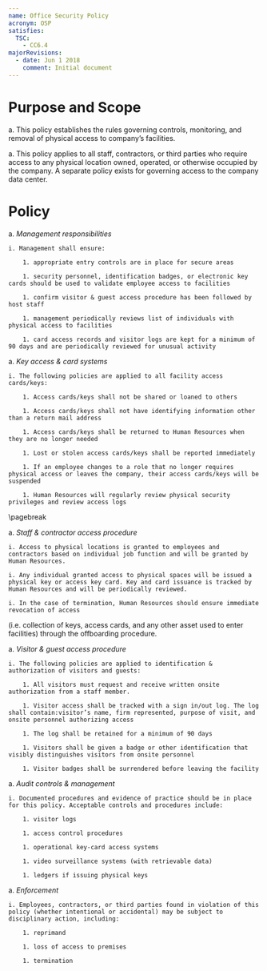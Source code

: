 ```yaml
---
name: Office Security Policy
acronym: OSP
satisfies:
  TSC:
    - CC6.4
majorRevisions:
  - date: Jun 1 2018
    comment: Initial document
---
```


# Purpose and Scope

a. This policy establishes the rules governing controls, monitoring, and removal of physical access to company’s facilities.

a. This policy applies to all staff, contractors, or third parties who require access to any physical location owned, operated, or otherwise occupied by the company. A separate policy exists for governing access to the company data center. 

# Policy

a. *Management responsibilities*

    i. Management shall ensure:

        1. appropriate entry controls are in place for secure areas

        1. security personnel, identification badges, or electronic key cards should be used to validate employee access to facilities

        1. confirm visitor & guest access procedure has been followed by host staff 
        
        1. management periodically reviews list of individuals with physical access to facilities 
        
        1. card access records and visitor logs are kept for a minimum of 90 days and are periodically reviewed for unusual activity 

a. *Key access & card systems*
      
    i. The following policies are applied to all facility access cards/keys:
    
        1. Access cards/keys shall not be shared or loaned to others
      
        1. Access cards/keys shall not have identifying information other than a return mail address
      
        1. Access cards/keys shall be returned to Human Resources when they are no longer needed
      
        1. Lost or stolen access cards/keys shall be reported immediately 
      
        1. If an employee changes to a role that no longer requires physical access or leaves the company, their access cards/keys will be suspended 
      
        1. Human Resources will regularly review physical security privileges and review access logs 

\pagebreak 

a. *Staff & contractor access procedure* 

    i. Access to physical locations is granted to employees and contractors based on individual job function and will be granted by Human Resources. 

    i. Any individual granted access to physical spaces will be issued a physical key or access key card. Key and card issuance is tracked by Human Resources and will be periodically reviewed. 

    i. In the case of termination, Human Resources should ensure immediate revocation of access 
(i.e. collection of keys, access cards, and any other asset used to enter facilities) through the offboarding procedure. 

a. *Visitor & guest access procedure*
	
    i. The following policies are applied to identification & authorization of visitors and guests:

        1. All visitors must request and receive written onsite authorization from a staff member. 

        1. Visitor access shall be tracked with a sign in/out log. The log shall contain:visitor’s name, firm represented, purpose of visit, and onsite personnel authorizing access

        1. The log shall be retained for a minimum of 90 days

        1. Visitors shall be given a badge or other identification that visibly distinguishes visitors from onsite personnel 

        1. Visitor badges shall be surrendered before leaving the facility

a. *Audit controls & management*

    i. Documented procedures and evidence of practice should be in place for this policy. Acceptable controls and procedures include:

        1. visitor logs

        1. access control procedures
        
        1. operational key-card access systems
        
        1. video surveillance systems (with retrievable data)
        
        1. ledgers if issuing physical keys 

a. *Enforcement*

    i. Employees, contractors, or third parties found in violation of this policy (whether intentional or accidental) may be subject to disciplinary action, including:
      
        1. reprimand
        
        1. loss of access to premises
        
        1. termination



